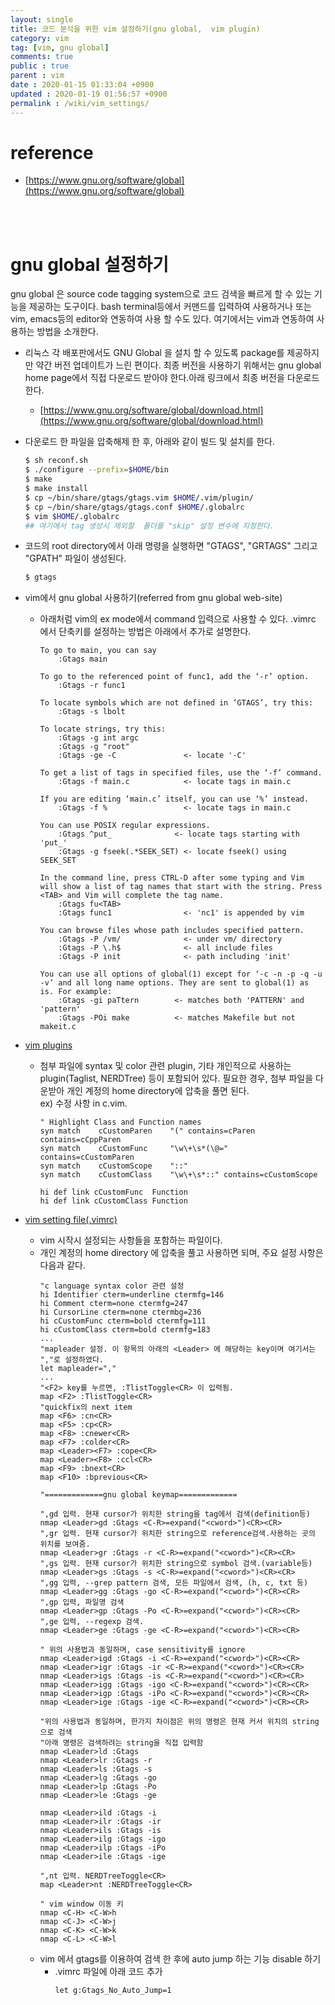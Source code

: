 ```yaml
---
layout: single
title: 코드 분석을 위한 vim 설정하기(gnu global,  vim plugin)
category: vim
tag: [vim, gnu global]
comments: true
public : true
parent : vim 
date : 2020-01-15 01:33:04 +0900
updated : 2020-01-19 01:56:57 +0900
permalink : /wiki/vim_settings/
--- 
```


# reference
  * [https://www.gnu.org/software/global](https://www.gnu.org/software/global)
<br />
<br />
  
# gnu global 설정하기
 gnu global 은 source code tagging system으로 코드 검색을 빠르게 할 수 있는
 기능을 제공하는 도구이다. bash terminal등에서 커맨드를 입력하여 사용하거나 또는 
 vim, emacs등의 editor와 연동하여 사용 할 수도 있다. 여기에서는 vim과
 연동하여 사용하는 방법을 소개한다.

* 리눅스 각 배포판에서도 GNU Global 을 설치 할 수 있도록 package를 제공하지만 약간 버전 업데이트가 느린 편이다. 최종 버전을 사용하기 위해서는 gnu global home page에서 직접 다운로드 받아야 한다.아래 링크에서 최종 버전을 다운로드 한다. 
  * [https://www.gnu.org/software/global/download.html](https://www.gnu.org/software/global/download.html)
* 다운로드 한 파일을 압축해제 한 후, 아래와 같이 빌드 및 설치를 한다. 
    ```bash
    $ sh reconf.sh
    $ ./configure --prefix=$HOME/bin
    $ make
    $ make install
    $ cp ~/bin/share/gtags/gtags.vim $HOME/.vim/plugin/
    $ cp ~/bin/share/gtags/gtags.conf $HOME/.globalrc
    $ vim $HOME/.globalrc
    ## 여기에서 tag 생성시 제외할  폴더를 "skip" 설정 변수에 지정한다. 
    ```

* 코드의 root directory에서 아래 명령을 실행하면 "GTAGS", "GRTAGS" 그리고
"GPATH" 파일이 생성된다. 
    ```bash
    $ gtags
    ```
* vim에서 gnu global 사용하기(referred from gnu global web-site)
  * 아래처럼 vim의 ex mode에서 command 입력으로 사용할 수 있다.  .vimrc 에서
  단축키를 설정하는 방법은 아래에서 추가로 설명한다. 
    ```vim
    To go to main, you can say
        :Gtags main
    
    To go to the referenced point of func1, add the ‘-r’ option.
        :Gtags -r func1
     
    To locate symbols which are not defined in ‘GTAGS’, try this:
        :Gtags -s lbolt
     
    To locate strings, try this:
        :Gtags -g int argc
        :Gtags -g "root"
        :Gtags -ge -C               <- locate '-C'
     
    To get a list of tags in specified files, use the ‘-f’ command.
        :Gtags -f main.c            <- locate tags in main.c
     
    If you are editing ‘main.c’ itself, you can use ‘%’ instead.
        :Gtags -f %                 <- locate tags in main.c
     
    You can use POSIX regular expressions.
        :Gtags ^put_              <- locate tags starting with 'put_'
        :Gtags -g fseek(.*SEEK_SET) <- locate fseek() using SEEK_SET
     
    In the command line, press CTRL-D after some typing and Vim will show a list of tag names that start with the string. Press <TAB> and Vim will complete the tag name.
        :Gtags fu<TAB>
        :Gtags func1                <- 'nc1' is appended by vim
     
    You can browse files whose path includes specified pattern.
        :Gtags -P /vm/              <- under vm/ directory
        :Gtags -P \.h$              <- all include files
        :Gtags -P init              <- path including 'init'
     
    You can use all options of global(1) except for ‘-c -n -p -q -u -v’ and all long name options. They are sent to global(1) as is. For example:
        :Gtags -gi paTtern        <- matches both 'PATTERN' and 'pattern'
        :Gtags -POi make          <- matches Makefile but not makeit.c
    ```


* [vim plugins]( /assets/files/vim_plugin.tar.gz "vim plugin files")
  * 첨부 파일에 syntax 및 color 관련 plugin, 기타 개인적으로 사용하는
  plugin(Taglist, NERDTree) 등이 포함되어 있다. 필요한 경우, 첨부 파일을
  다운받아 개인 계정의 home directory에 압축을 풀면 된다.  
    ex) 수정 사항 in c.vim.
    ```vim
    " Highlight Class and Function names 
    syn match    cCustomParen    "(" contains=cParen contains=cCppParen 
    syn match    cCustomFunc     "\w\+\s*(\@=" contains=cCustomParen 
    syn match    cCustomScope    "::" 
    syn match    cCustomClass    "\w\+\s*::" contains=cCustomScope 
 
    hi def link cCustomFunc  Function 
    hi def link cCustomClass Function 
    ```

* [vim setting file(.vimrc)](/assets/files/vimrc.tar.gz ".vimrc file")
  * vim 시작시 설정되는 사항들을 포함하는 파일이다.
  * 개인 계정의 home directory 에 압축을 풀고 사용하면 되며, 주요 설정 사항은
  다음과 같다.
    ```vim
    "c language syntax color 관련 설정
    hi Identifier cterm=underline ctermfg=146
    hi Comment cterm=none ctermfg=247
    hi CursorLine cterm=none ctermbg=236
    hi cCustomFunc cterm=bold ctermfg=111
    hi cCustomClass cterm=bold ctermfg=183
    ...
    "mapleader 설정. 이 항목의 아래의 <Leader> 에 해당하는 key이며 여기서는 ","로 설정하였다.
    let mapleader=","
    ...
    "<F2> key를 누르면, :TlistToggle<CR> 이 입력됨.
    map <F2> :TlistToggle<CR>
    "quickfix의 next item
    map <F6> :cn<CR>
    map <F5> :cp<CR>
    map <F8> :cnewer<CR>
    map <F7> :colder<CR>
    map <Leader><F7> :cope<CR>
    map <Leader><F8> :ccl<CR>
    map <F9> :bnext<CR>
    map <F10> :bprevious<CR>
     
    "=============gnu global keymap=============
     
    ",gd 입력. 현재 cursor가 위치한 string을 tag에서 검색(definition등)
    nmap <Leader>gd :Gtags <C-R>=expand("<cword>")<CR><CR> 
    ",gr 입력. 현재 cursor가 위치한 string으로 reference검색.사용하는 곳의 위치를 보여줌.
    nmap <Leader>gr :Gtags -r <C-R>=expand("<cword>")<CR><CR>
    ",gs 입력. 현재 cursor가 위치한 string으로 symbol 검색.(variable등)
    nmap <Leader>gs :Gtags -s <C-R>=expand("<cword>")<CR><CR>
    ",gg 입력, --grep pattern 검색, 모든 파일에서 검색, (h, c, txt 등)
    nmap <Leader>gg :Gtags -go <C-R>=expand("<cword>")<CR><CR>
    ",gp 입력, 파일명 검색 
    nmap <Leader>gp :Gtags -Po <C-R>=expand("<cword>")<CR><CR>
    ",ge 입력, --regexp 검색. 
    nmap <Leader>ge :Gtags -ge <C-R>=expand("<cword>")<CR><CR>
     
    " 위의 사용법과 동일하며, case sensitivity를 ignore
    nmap <Leader>igd :Gtags -i <C-R>=expand("<cword>")<CR><CR>
    nmap <Leader>igr :Gtags -ir <C-R>=expand("<cword>")<CR><CR>
    nmap <Leader>igs :Gtags -is <C-R>=expand("<cword>")<CR><CR>
    nmap <Leader>igg :Gtags -igo <C-R>=expand("<cword>")<CR><CR>
    nmap <Leader>igp :Gtags -iPo <C-R>=expand("<cword>")<CR><CR>
    nmap <Leader>ige :Gtags -ige <C-R>=expand("<cword>")<CR><CR>
     
    "위의 사용법과 동일하며, 한가지 차이점은 위의 명령은 현재 커서 위치의 string으로 검색
    "아래 명령은 검색하려는 string을 직접 입력함
    nmap <Leader>ld :Gtags
    nmap <Leader>lr :Gtags -r
    nmap <Leader>ls :Gtags -s
    nmap <Leader>lg :Gtags -go
    nmap <Leader>lp :Gtags -Po
    nmap <Leader>le :Gtags -ge
     
    nmap <Leader>ild :Gtags -i
    nmap <Leader>ilr :Gtags -ir
    nmap <Leader>ils :Gtags -is
    nmap <Leader>ilg :Gtags -igo
    nmap <Leader>ilp :Gtags -iPo
    nmap <Leader>ile :Gtags -ige

    ",nt 입력. NERDTreeToggle<CR>
    map <Leader>nt :NERDTreeToggle<CR>

    " vim window 이동 키
    nmap <C-H> <C-W>h
    nmap <C-J> <C-W>j
    nmap <C-K> <C-W>k
    nmap <C-L> <C-W>l
    ```
  * vim 에서 gtags를 이용하여 검색 한 후에 auto jump 하는 기능 disable 하기
    * .vimrc 파일에 아래 코드 추가
        ```vim
        let g:Gtags_No_Auto_Jump=1
	```
